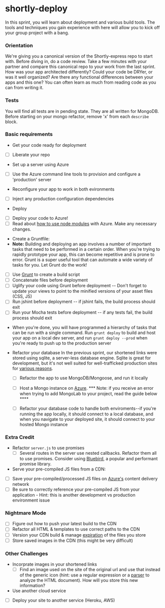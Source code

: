 shortly-deploy
==============

In this sprint, you will learn about deployment and various build tools. The tools and techniques you gain experience with here will allow you to kick off your group project with a bang.

### Orientation

We're giving you a canonical version of the Shortly-express repo to start with. Before diving in, do a code review. Take a few minutes with your partner and compare this canonical repo to your work from the last sprint. How was your app architected differently? Could your code be DRYer, or was it well organized? Are there any functional differences between your apps and this one? You can often learn as much from reading code as you can from writing it.

### Tests

You will find all tests are in pending state. They are all written for MongoDB. Before starting on your mongo refactor, remove 'x' from each `describe` block.

### Basic requirements

- Get your code ready for deployment
 * [ ] Liberate your repo

- Set up a server using Azure
 * [ ] Use the Azure command line tools to provision and configure a 'production' server

- Reconfigure your app to work in both evironments
 * [ ] Inject any production configuration dependencies

- Deploy
 * [ ] Deploy your code to Azure!
 * [ ] Read about [how to use node modules](http://www.windowsazure.com/en-us/documentation/articles/nodejs-use-node-modules-windows-azure-apps/) with Azure. Make any necessary changes.

- Create a Gruntfile:
 - **Note:** Building and deploying an app involves a number of important tasks that need to be performed in a certain order. When you're trying to rapidly prototype your app, this can become repetitive and is prone to error. Grunt is a super useful tool that can automate a wide variety of tasks for you. Let Grunt do the work!
 * [ ] Use [Grunt](http://gruntjs.com/) to create a build script
 * [ ] Concatenate files before deployment
 * [ ] Uglify your code using Grunt before deployment -- Don't forget to update your views to point to the minified versions of your asset files (CSS, JS)
 * [ ] Run jshint before deployment -- if jshint fails, the build process should exit
 * [ ] Run your Mocha tests before deployment -- if any tests fail, the build process should exit
 * When you're done, you will have programmed a hierarchy of tasks that can be run with a single command. Run `grunt deploy` to build and host your app on a local dev server, and run `grunt deploy --prod` when you're ready to push up to the production server


- Refactor your database
In the previous sprint, our shortened links were stored using sqlite, a server-less database engine. Sqlite is great for development, but it's not well suited for well-trafficked production sites for [various reasons](http://stackoverflow.com/questions/913067/sqlite-as-a-production-database-for-a-low-traffic-site).
  * [ ] Refactor the app to use MongoDB/Mongoose, and run it locally
  * [ ] Host a Mongo instance on [Azure](http://www.windowsazure.com/en-us/documentation/articles/store-mongolab-web-sites-nodejs-store-data-mongodb/). *** Note: if you receive an error when trying to add MongoLab to your project, read the guide below ****
  * [ ] Refactor your database code to handle both enviroments--if you're running the app locally, it should connect to a local database, and when you navigate to your deployed site, it should connect to your hosted Mongo instance


### Extra Credit

- Refactor `server.js` to use promises
  * [ ] Several routes in the server use nested callbacks. Refactor them all to use promises. Consider using [Bluebird](https://github.com/petkaantonov/bluebird), a popular and performant promise library.

- Serve your pre-compiled JS files from a CDN:
 * [ ] Save your pre-compiled/processed JS files on [Azure's](http://www.windowsazure.com/en-us/documentation/articles/cdn-how-to-use/) content delivery network
 * [ ] Be sure to correctly reference your pre-compiled JS from your application - Hint: this is another development vs production environment issue

### Nightmare Mode

  * [ ] Figure out how to push your latest build to the CDN
  * [ ] Refactor all HTML & templates to use correct paths to the CDN
  * [ ] Version your CDN build & manage [expiration](http://msdn.microsoft.com/en-us/library/gg680306.aspx)  of the files you store
  * [ ] Store saved images in the CDN (this might be very difficult)

### Other Challenges

- Incorprate images in your shortened links
  * [ ] Find an image used on the site of the original url and use that instead of the generic icon (hint: use a regular expression or a [parser](http://stackoverflow.com/questions/7977945/html-parser-on-nodejs) to analyze the HTML document). How will you store this new information?

- Use another cloud service
 * [ ] Deploy your site to another service (Heroku, AWS)
